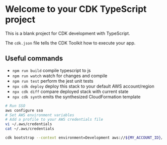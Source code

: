 # Welcome to your CDK TypeScript project

This is a blank project for CDK development with TypeScript.

The `cdk.json` file tells the CDK Toolkit how to execute your app.

## Useful commands

* `npm run build`   compile typescript to js
* `npm run watch`   watch for changes and compile
* `npm run test`    perform the jest unit tests
* `npx cdk deploy`  deploy this stack to your default AWS account/region
* `npx cdk diff`    compare deployed stack with current state
* `npx cdk synth`   emits the synthesized CloudFormation template


```bash
# Run SSO
aws configure sso
# Set AWS environment variables
# Add a profile to your AWS credentials file
vi ~/.aws/credentials
cat ~/.aws/credentials
```

```bash
cdk bootstrap --context environment=Development aws://${MY_ACCOUNT_ID}/${MY_REGION}
```
